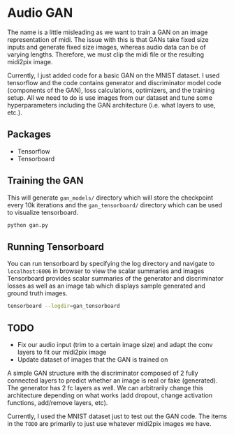 # Audio GAN
The name is a little misleading as we want to train a GAN on an image representation of midi. The issue with this is that GANs take fixed size inputs and generate fixed size images, whereas audio data can be of varying lengths. Therefore, we must clip the midi file or the resulting midi2pix image.

Currently, I just added code for a basic GAN on the MNIST dataset. I used tensorflow and the code contains generator and discriminator model code (components of the GAN), loss calculations, optimizers, and the training setup. All we need to do is use images from our dataset and tune some hyperparameters including the GAN architecture (i.e. what layers to use, etc.).

## Packages
- Tensorflow
- Tensorboard


## Training the GAN
This will generate `gan_models/` directory which will store the checkpoint every 10k iterations and the `gan_tensorboard/` directory which can be used to visualize tensorboard.
```bash
python gan.py
```

## Running Tensorboard
You can run tensorboard by specifying the log directory and navigate to `localhost:6006` in browser to view the scalar summaries and images
Tensorboard provides scalar summaries of the generator and discriminator losses as well as an image tab which displays sample generated and ground truth images.
```bash
tensorboard --logdir=gan_tensorboard
```


## TODO
- Fix our audio input (trim to a certain image size) and adapt the conv layers to fit our midi2pix image
- Update dataset of images that the GAN is trained on

A simple GAN structure with the discriminator composed of 2 fully connected layers to predict whether an image is real or fake (generated). The generator has 2 fc layers as well. We can arbitrarily change this architecture depending on what works (add dropout, change activation functions, add/remove layers, etc).

Currently, I used the MNIST dataset just to test out the GAN code. The items in the `TODO` are primarily to just use whatever midi2pix images we have.